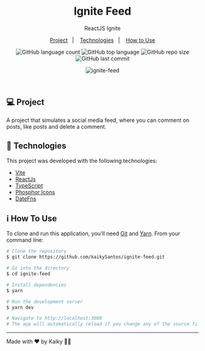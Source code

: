 <h1 align="center">
  Ignite Feed
</h1>

<p align="center">
  ReactJS Ignite
</p>

<p align="center">
  <a href="#-project">Project</a>&nbsp;&nbsp;&nbsp;|&nbsp;&nbsp;&nbsp;
  <a href="#-technologies">Technologies</a>&nbsp;&nbsp;&nbsp;|&nbsp;&nbsp;&nbsp;
  <a href="#-how-to-use">How to Use</a>
</p>

<p align="center">
  <img alt="GitHub language count" src="https://img.shields.io/github/languages/count/kaikySantos/ignite-feed">

  <img alt="GitHub top language" src="https://img.shields.io/github/languages/top/kaikySantos/ignite-feed">

  <img alt="GitHub repo size" src="https://img.shields.io/github/repo-size/kaikySantos/ignite-feed">

  <img alt="GitHub last commit" src="https://img.shields.io/github/last-commit/kaikySantos/ignite-feed">
</p>

<p align="center">
  <img alt="ignite-feed" src="https://user-images.githubusercontent.com/56506919/219736516-d19f6cb7-a227-4d7e-925d-e4924f196278.png">
</p>

<br/>

## 💻 Project

A project that simulates a social media feed, where you can comment on posts, like posts and delete a comment.

## 🚀 Technologies

This project was developed with the following technologies:

- [Vite](https://vitejs.dev/)
- [ReactJs](https://pt-br.reactjs.org/)
- [TypeScript](https://www.typescriptlang.org/)
- [Phosphor Icons](https://phosphoricons.com/)
- [DateFns](https://date-fns.org/)

## ℹ️ How To Use

To clone and run this application, you'll need [Git](https://git-scm.com) and [Yarn](https://legacy.yarnpkg.com). From your command line:

```bash
# Clone the repository
$ git clone https://github.com/kaikySantos/ignite-feed.git

# Go into the directory
$ cd ignite-feed

# Install dependencies
$ yarn

# Run the development server
$ yarn dev

# Navigate to http://localhost:3000
# The app will automatically reload if you change any of the source files.
```

---

Made with ♥ by Kaiky 👋🏻
